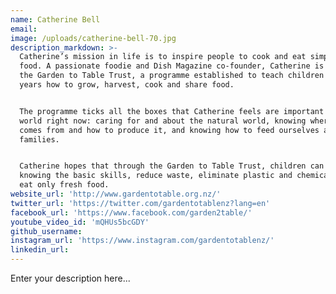 ```yaml
---
name: Catherine Bell
email:
image: /uploads/catherine-bell-70.jpg
description_markdown: >-
  Catherine’s mission in life is to inspire people to cook and eat simple, good
  food. A passionate foodie and Dish Magazine co-founder, Catherine is behind
  the Garden to Table Trust, a programme established to teach children aged 7-10
  years how to grow, harvest, cook and share food.


  The programme ticks all the boxes that Catherine feels are important in the
  world right now: caring for and about the natural world, knowing where food
  comes from and how to produce it, and knowing how to feed ourselves and our
  families.


  Catherine hopes that through the Garden to Table Trust, children can go up
  knowing the basic skills, reduce waste, eliminate plastic and chemicals, and
  eat only fresh food.
website_url: 'http://www.gardentotable.org.nz/'
twitter_url: 'https://twitter.com/gardentotablenz?lang=en'
facebook_url: 'https://www.facebook.com/garden2table/'
youtube_video_id: 'mQHUs5bcGDY'
github_username:
instagram_url: 'https://www.instagram.com/gardentotablenz/'
linkedin_url:
---
```


Enter your description here...
